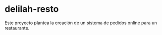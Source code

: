 # delilah-resto
Este proyecto plantea la creación de un sistema de pedidos online para un restaurante.
